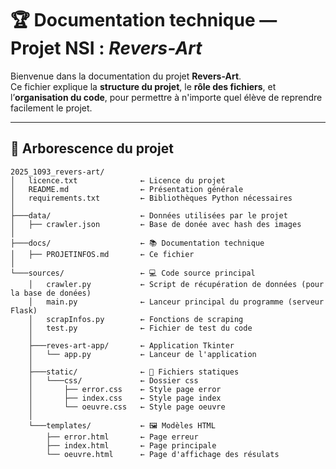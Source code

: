 # 🏆 Documentation technique — Projet NSI : *Revers-Art*

Bienvenue dans la documentation du projet **Revers-Art**.  
Ce fichier explique la **structure du projet**, le **rôle des fichiers**, et l’**organisation du code**, pour permettre à n'importe quel élève de reprendre facilement le projet.

---

## 🌳 Arborescence du projet

```text
2025_1093_revers-art/
│   licence.txt              ← Licence du projet
│   README.md                ← Présentation générale
│   requirements.txt         ← Bibliothèques Python nécessaires
│
├───data/                    ← Données utilisées par le projet
│   ├── crawler.json         ← Base de donée avec hash des images
│
├───docs/                    ← 📚 Documentation technique
│   ├── PROJETINFOS.md       ← Ce fichier
│
└───sources/                 ← 💻 Code source principal
    │   crawler.py           ← Script de récupération de données (pour la base de donées)
    │   main.py              ← Lanceur principal du programme (serveur Flask)
    │   scrapInfos.py        ← Fonctions de scraping
    │   test.py              ← Fichier de test du code
    │
    ├───reves-art-app/       ← Application Tkinter
    │   └── app.py           ← Lanceur de l'application
    │
    ├───static/              ← 🎨 Fichiers statiques
    │   └───css/             ← Dossier css
    │       ├── error.css    ← Style page error
    │       ├── index.css    ← Style page index
    │       └── oeuvre.css   ← Style page oeuvre
    │
    └───templates/           ← 🖼️ Modèles HTML
        ├── error.html       ← Page erreur
        ├── index.html       ← Page principale
        └── oeuvre.html      ← Page d'affichage des résulats
```